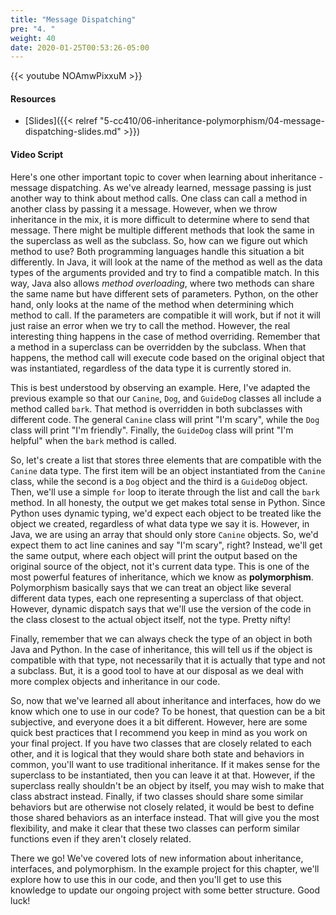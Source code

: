 ```yaml
---
title: "Message Dispatching"
pre: "4. "
weight: 40
date: 2020-01-25T00:53:26-05:00
---
```


{{< youtube NOAmwPixxuM >}}

#### Resources

* [Slides]({{< relref "5-cc410/06-inheritance-polymorphism/04-message-dispatching-slides.md" >}})

#### Video Script

Here's one other important topic to cover when learning about inheritance - message dispatching. As we've already learned, message passing is just another way to think about method calls. One class can call a method in another class by passing it a message. However, when we throw inheritance in the mix, it is more difficult to determine where to send that message. There might be multiple different methods that look the same in the superclass as well as the subclass. So, how can we figure out which method to use? Both programming languages handle this situation a bit differently. In Java, it will look at the name of the method as well as the data types of the arguments provided and try to find a compatible match. In this way, Java also allows _method overloading_, where two methods can share the same name but have different sets of parameters. Python, on the other hand, only looks at the name of the method when determining which method to call. If the parameters are compatible it will work, but if not it will just raise an error when we try to call the method. However, the real interesting thing happens in the case of method overriding. Remember that a method in a superclass can be overridden by the subclass. When that happens, the method call will execute code based on the original object that was instantiated, regardless of the data type it is currently stored in.

This is best understood by observing an example. Here, I've adapted the previous example so that our `Canine`, `Dog`, and `GuideDog` classes all include a method called `bark`. That method is overridden in both subclasses with different code. The general `Canine` class will print "I'm scary", while the `Dog` class will print "I'm friendly". Finally, the `GuideDog` class will print "I'm helpful" when the `bark` method is called. 

So, let's create a list that stores three elements that are compatible with the `Canine` data type. The first item will be an object instantiated from the `Canine` class, while the second is a `Dog` object and the third is a `GuideDog` object. Then, we'll use a simple `for` loop to iterate through the list and call the `bark` method. In all honesty, the output we get makes total sense in Python. Since Python uses dynamic typing, we'd expect each object to be treated like the object we created, regardless of what data type we say it is. However, in Java, we are using an array that should only store `Canine` objects. So, we'd expect them to act line canines and say "I'm scary", right? Instead, we'll get the same output, where each object will print the output based on the original source of the object, not it's current data type. This is one of the most powerful features of inheritance, which we know as **polymorphism**. Polymorphism basically says that we can treat an object like several different data types, each one representing a superclass of that object. However, dynamic dispatch says that we'll use the version of the code in the class closest to the actual object itself, not the type. Pretty nifty!

Finally, remember that we can always check the type of an object in both Java and Python. In the case of inheritance, this will tell us if the object is compatible with that type, not necessarily that it is actually that type and not a subclass. But, it is a good tool to have at our disposal as we deal with more complex objects and inheritance in our code.

So, now that we've learned all about inheritance and interfaces, how do we know which one to use in our code? To be honest, that question can be a bit subjective, and everyone does it a bit different. However, here are some quick best practices that I recommend you keep in mind as you work on your final project. If you have two classes that are closely related to each other, and it is logical that they would share both state and behaviors in common, you'll want to use traditional inheritance. If it makes sense for the superclass to be instantiated, then you can leave it at that. However, if the superclass really shouldn't be an object by itself, you may wish to make that class abstract instead. Finally, if two classes should share some similar behaviors but are otherwise not closely related, it would be best to define those shared behaviors as an interface instead. That will give you the most flexibility, and make it clear that these two classes can perform similar functions even if they aren't closely related. 

There we go! We've covered lots of new information about inheritance, interfaces, and polymorphism. In the example project for this chapter, we'll explore how to use this in our code, and then you'll get to use this knowledge to update our ongoing project with some better structure. Good luck!

